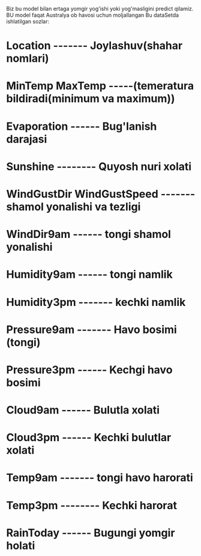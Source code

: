 Biz bu model bilan ertaga yomgir yog'ishi yoki yog'masligini predict qilamiz.
BU model faqat Australya ob havosi uchun moljallangan
Bu dataSetda ishlatilgan sozlar: 

# Location ------- Joylashuv(shahar nomlari)
# MinTemp	MaxTemp -----(temeratura bildiradi(minimum va maximum))
# Evaporation ------ Bug'lanish darajasi
# Sunshine -------- Quyosh nuri xolati
# WindGustDir	WindGustSpeed ------- shamol yonalishi va tezligi
# WindDir9am	------  tongi shamol yonalishi
#  Humidity9am ------  tongi namlik
# Humidity3pm	------- kechki namlik
# Pressure9am	------- Havo bosimi (tongi)
# Pressure3pm	------ Kechgi havo bosimi
# Cloud9am	------  Bulutla xolati
# Cloud3pm	------ Kechki bulutlar xolati
# Temp9am	 ------- tongi havo harorati
# Temp3pm	-------- Kechki harorat
# RainToday	------ Bugungi yomgir holati